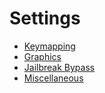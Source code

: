 # Settings

-   [Keymapping](./keymapping.md)
-   [Graphics](./graphics.md)
-   [Jailbreak Bypass](./jailbreak_bypass.md)
-   [Miscellaneous](./miscellaneous.md)
